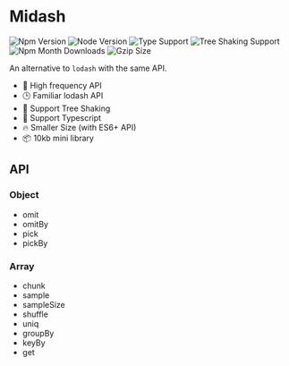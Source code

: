 # Midash

![Npm Version](https://badgen.net/npm/v/midash)
![Node Version](https://badgen.net/npm/node/midash)
![Type Support](https://badgen.net/npm/types/midash)
![Tree Shaking Support](https://badgen.net/bundlephobia/tree-shaking/midash)
![Npm Month Downloads](https://badgen.net/npm/dw/midash)
![Gzip Size](https://badgen.net/bundlephobia/minzip/midash)

An alternative to `lodash` with the same API. 

+ 🔨 High frequency API
+ 🕒 Familiar lodash API
+ 💪 Support Tree Shaking
+ 👫 Support Typescript
+ 🔥 Smaller Size (with ES6+ API)
+ 📦 10kb mini library

## API

### Object

+ omit
+ omitBy
+ pick
+ pickBy

### Array

+ chunk
+ sample
+ sampleSize
+ shuffle
+ uniq
+ groupBy
+ keyBy
+ get
